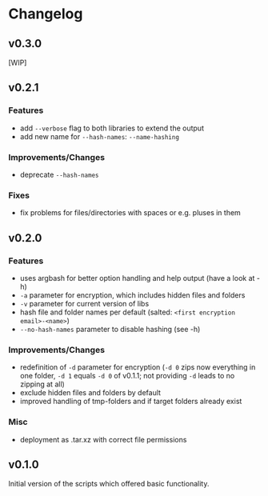 # Changelog

## v0.3.0
[WIP]

## v0.2.1
### Features
* add `--verbose` flag to both libraries to extend the output
* add new name for `--hash-names`: `--name-hashing`

### Improvements/Changes
* deprecate `--hash-names`

### Fixes
* fix problems for files/directories with spaces or e.g. pluses in them

## v0.2.0
### Features
* uses argbash for better option handling and help output (have a look at -h)
* `-a` parameter for encryption, which includes hidden files and folders
* `-v` parameter for current version of libs
* hash file and folder names per default (salted: `<first encryption email>-<name>`)
* `--no-hash-names` parameter to disable hashing (see -h)

### Improvements/Changes
* redefinition of `-d` parameter for encryption (`-d 0` zips now everything in one folder, `-d 1` equals `-d 0` of v0.1.1; not providing `-d` leads to no zipping at all)
* exclude hidden files and folders by default
* improved handling of tmp-folders and if target folders already exist

### Misc
* deployment as .tar.xz with correct file permissions

## v0.1.0
Initial version of the scripts which offered basic functionality.
